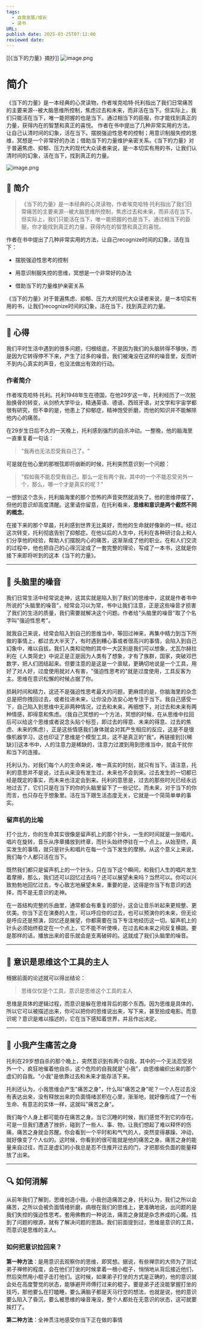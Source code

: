 ```yaml
---
tags:
  - 自我发展/成长
  - 读书
URL: 
publish date: 2025-03-25T07:12:00
reviewed date:
---
```

[[《当下的力量》摘抄]]
![image.png](https://build-web.oss-cn-qingdao.aliyuncs.com/my_pic_file/20250325071303.png)
# 简介
《当下的力量》是一本经典的心灵读物，作者埃克哈特·托利指出了我们日常痛苦的主要来源--被大脑思维所控制，焦虑过去和未来，而非活在当下。但实际上，我们只能活在当下，唯一能把握的也是当下。通过相当下的臣服，你才能找到真正的力量，获得内在的智慧和真正的喜悦。
作者在书中提出了几种非常实用的方法，让自己认清时间的幻象，活在当下。摆脱强迫性思考的控制；用意识制服失控的思维，冥想是一个非常好的办法；借助当下的力量维护亲密关系。《当下的力量》对于普遍焦虑、抑郁、压力大的现代大众读者来说，是一本切实有用的书，让我们认清时间的幻象，活在当下，找到真正的力量。

![image.png](https://build-web.oss-cn-qingdao.aliyuncs.com/my_pic_file/20250325072205.png)


## 📖 简介

  

> 《当下的力量》是一本经典的心灵读物，作者埃克哈特·托利指出了我们日常痛苦的主要来源--被大脑思维所控制，焦虑过去和未来，而非活在当下。但实际上，我们只能活在当下，唯一能把握的也是当下。通过相当下的臣服，你才能找到真正的力量，获得内在的智慧和真正的喜悦。

  

作者在书中提出了几种非常实用的方法，让自己recognize时间的幻象，活在当下：

- 摆脱强迫性思考的控制

- 用意识制服失控的思维，冥想是一个非常好的办法

- 借助当下的力量维护亲密关系

  

《当下的力量》对于普遍焦虑、抑郁、压力大的现代大众读者来说，是一本切实有用的书，让我们recognize时间的幻象，活在当下，找到真正的力量。

  

---

  

## 💭 心得

  

我们平时生活中遇到的很多问题，归根结底，不是因为我们的头脑转得不够快，而是因为它转得停不下来，产生了过多的噪音。我们被淹没在这样的噪音里，反而听不到内心真实的声音，也没法做出有效的行动。

  

### 作者简介

  

作者埃克哈特·托利。托利1948年生在德国，在他29岁这一年，托利经历了一次脱胎换骨的转变，从剑桥大学毕业，精通英语、德语、西班牙语，对文学和宇宙学都很有研究，但不幸的是，他患上了抑郁症，精神饱受折磨，而他的知识并不能解除他内心的痛苦。

  

在29岁生日后不久的一天晚上，托利感到强烈的自杀冲动。一整晚，他的脑海里一直重复着一句话：

  

> "我再也无法忍受我自己了。"

  

可是就在他心里的那根弦即将崩断的时候，托利突然意识到一个问题：

  

> "假如我不能忍受我自己，那么一定有两个我，其中的一个不能忍受另外一个，那么，哪一个才是真实的呢？"

  

一想到这个念头，托利脑海里的那个恐怖的声音突然就消失了。他的思维停摆了，但他的意识却高度清醒。这里请你留意，在托利看来，**思维和意识是两个截然不同的概念**。

  

在接下来的那个早晨，托利感到世界无比美好，而他的生命就好像新的一样。经过这次转变，托利彻底告别了抑郁症。在他以后的人生中，托利在各种研讨会上和人们分享他的经验，帮助人们摆脱内心的痛苦，这渐渐成了他的职业。在和人们交流的过程中，他也把自己的心得沉淀成了一套完整的理论，写成了一本书，这就是你接下来即将听到的这本《当下的力量》。

  

---

  

## 🧠 头脑里的噪音

  

我们日常生活中经常说走神，这其实就是陷入到了我们的思维中，这就是作者书中所说的"头脑里的噪音"，经常会习以为常，书中让我们注意，正是这些噪音才损害了我们的生活的质量，我们需要就解决这个问题。作者给"头脑里的噪音"取了个名字叫"强迫性思考"。

  

就我自己来说，经常会陷入到自己的思维当中，等回过神来，再集中精力到当下所做的事情上，都过去大半天了，有时遇到糟心事或者很高兴的事情，会陷入到自己幻象中，难以自拔。我们人类和动物的其中一大区别是我们可以想象，尤瓦尔赫拉利在《人类简史》中说正是正是因为人类有了想象，才有了族群，国家，突破邓巴数字，把人们团结起来。但要注意的是这是一个禀赋，更确切地说是一个工具，用好了对人好，过度使用就对人有害，"强迫性思考的"就是过度使用，工具反客为主。思维在意识松懈的时候占据了你。

  

损耗时间和精力，这还不是强迫性思考最大的问题，更麻烦的是，你脑海里的杂念总是把你拽回过去，或者拉进未来，让你没办法安心地专注于当下。我自己感受一下，自己陷入到思维中无非两种情况，过去和未来，再细想下，对过去和未来有两种情感，即得意和焦虑。（我自己冥想的一个方法，冥想的时候，在从思维中拉回后可以给这个思维或者说念头贴个标签，即过去的得意、未来的得意、过去的焦虑、未来的焦虑），正是这些情感我们身体就会对其产生相应的反应，这是不是很像机器学习，这也印证了思维是个模型工具，这不是真正的"我"。再链接到[[《稀缺》]]这本书中，人的注意力是稀缺的，注意力过渡到用到思维当中，就会干扰你和当下的连接。

  

托利认为，对我们每个人的生命来说，唯一真实的时刻，就只有当下。请注意，托利的意思并不是说，过去从来没有发生过，未来也不会到来。过去发生的一切都已经是既定的事实，而未来也注定会到来。托利的意思是，过去的那些时光已经永远地过去了，它们只是在当下的你的头脑里留下了一些记忆，而未来，对于当下的你而言，也只存在于想象里。活在当下跟生活态度无关，它就是一个简简单单的事实。

  

### 留声机的比喻

  

打个比方，你的生命其实很像是留声机上的那个针头，一生的时间就是一张唱片。唱片在旋转，音乐从序章播放到终章，而针头始终停驻在一个点上。从始至终，真实发生的事情，就只是针头和唱片在每一个当下发生的摩擦。从这个意义上来说，我们每个人都只活在当下。

  

既然我们都只是留声机上的一个针头，只在当下这个瞬间，和我们人生的唱片发生着摩擦，那么，我们还可以回忆过去吗？还可以展望未来吗？当然可以。你可以兴致勃勃地回忆过去，专心致志地展望未来，重要的是，这得是你当下有意识的选择，而不是无意识的走神。

  

在一首结构完整的乐曲里，通常都会有重复的部分，这会让音乐听起来更规整、更优美。你当下正在演奏的人生，可以呼应你的过去，也可以预演你的未来，但无论是呼应还是预演，回忆还是展望，你都需要在当下专注地经历这一切。留声机上的针头必须始终稳定在一个点上，它不能不听使唤，在过去和未来之间反复横跳。要是那样的话，播放出来的音乐就会是支离破碎的。这就成了我们头脑里的噪音。

  

---

  

## 🌟 意识是思维这个工具的主人

  

根据前面的论述就可以得出结论：

> 思维仅仅是个工具，意识是思维这个工具的主人

  

思维是具体的逻辑过程，而意识是躲在思维背后的那个东西。因为思维是具体的，所以它可以被描述出来，你可以把你的思维说出来，写下来，甚至拍成电影。而意识呢？意识是难以描述的，它在当下感知着世界，并且作出决定。

  

---

  

## 👤 小我产生痛苦之身

  

托利在29岁想自杀的那个晚上，突然意识到有两个自我，其中的一个无法忍受另外一个，疯狂地催着他自杀，这个危险的自我就是"小我"，由思维编织出来的那个虚幻的自我。"小我"是依靠过去和未来才能存活下来。

  

托利还认为，小我思维会产生"痛苦之身"，什么叫"痛苦之身"呢？一个人在过去没有表达出来，没有释放出来的负面情绪淤积在心里，渐渐地，就好像形成了一个有生命、有意志的实体一样，这就叫"痛苦之身"。

  

我们每个人身上都可能存在痛苦之身。当它沉睡的时候，我们感觉不到它的存在。可是一旦我们遭遇了挫折，碰到了一些人、事、物，让我们想起了难以释怀的伤痛，痛苦之身就会苏醒。你会看到一个平时和和气气的人，突然变得暴躁、冲动，就好像变了个人似的。这时候，你看到的很可能就是他的痛苦之身。痛苦之身的能量来自过往，而正是虚幻的小我总是忍不住推开过去的门，才把那些负面的能量释放了出来。

  

---

  

## 🔍 如何消解

  

从前年我们了解到，思维创造小我，小我创造痛苦之身，托利认为，我们之所以会痛苦，之所以会被负面情绪折磨，病根在我们的思维上，更准确地说，出问题的是我们失控的强迫性思考。套用佛教的一种说法，痛苦之身就是杂念养成的心魔。找到了问题的根源，就有了解决问题的思路。我们前面提到过，思维是意识的工具，而意识是思维的主人。

  

### 如何把意识拉回来？

  

**第一种方法**：是用意识去观察你的思维，即冥想。据说，有些禅宗的大师为了测试弟子禅修的程度，会在他们打坐的时候拿着一根小棍子，悄悄地从背后接近他们，然后突然用小棍子击打他们。这时候，如果弟子打坐的方式是正确的，他的意识就会处在高度警觉的状态，能够避开师傅打过来的棍子。要是弟子还没能掌握打坐的技巧，那他要么在打瞌睡，要么满脑子都是天马行空的想法，也就是说，他的意识要么陷入了昏沉，要么被思维的噪音淹没，整个人都处在无意识的状态，这可就要挨打了。

  

**第二种方法**：全神贯注地感受你当下正在做的事情